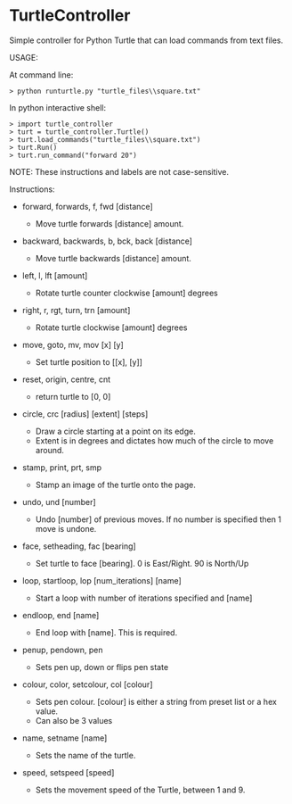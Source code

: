 # TurtleController
Simple controller for Python Turtle that can load commands from text files.

USAGE:

At command line:
```
> python runturtle.py "turtle_files\\square.txt"
```

In python interactive shell:
```
> import turtle_controller
> turt = turtle_controller.Turtle()
> turt.load_commands("turtle_files\\square.txt")
> turt.Run()
> turt.run_command("forward 20")
```
NOTE: These instructions and labels are not case-sensitive.


Instructions:
- forward, forwards, f, fwd [distance]
  - Move turtle forwards [distance] amount.

- backward, backwards, b, bck, back [distance]
  - Move turtle backwards [distance] amount.

- left, l, lft [amount]
  - Rotate turtle counter clockwise [amount] degrees

- right, r, rgt, turn, trn [amount]
  - Rotate turtle clockwise [amount] degrees

- move, goto, mv, mov [x] [y]
  - Set turtle position to [[x], [y]]

- reset, origin, centre, cnt
  - return turtle to [0, 0]

- circle, crc [radius] [extent] [steps]
  - Draw a circle starting at a point on its edge.
  - Extent is in degrees and dictates how much of the circle to move around.

- stamp, print, prt, smp  
  - Stamp an image of the turtle onto the page.

- undo, und [number]
  - Undo [number] of previous moves. If no number is specified then 1 move is undone.

- face, setheading, fac [bearing]
  - Set turtle to face [bearing]. 0 is East/Right. 90 is North/Up

- loop, startloop, lop [num_iterations] [name]
  - Start a loop with number of iterations specified and [name]

- endloop, end [name]
  - End loop with [name]. This is required.

- penup, pendown, pen
  - Sets pen up, down or flips pen state

- colour, color, setcolour, col [colour]
  - Sets pen colour. [colour] is either a string from preset list or a hex value.
  - Can also be 3 values

- name, setname [name]
  - Sets the name of the turtle.

- speed, setspeed [speed]
  - Sets the movement speed of the Turtle, between 1 and 9.
